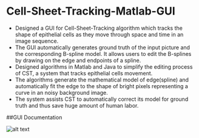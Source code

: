 # Cell-Sheet-Tracking-Matlab-GUI

* Designed a GUI for Cell-Sheet-Tracking algorithm which tracks the shape of epithelial cells as they move through space and time in an image sequence.
* The GUI automatically generates ground truth of the input picture and the corresponding B-spline model. It allows users to edit the B-splines by drawing on the edge and endpoints of a spline.
* Designed algorithms in Matlab and Java to simplify the editing process of CST, a system that tracks epithelial cells movement.
* The algorithms generate the mathematical model of edge(spline) and automatically fit the edge to the shape of bright pixels
representing a curve in an noisy background image.
* The system assists CST to automatically correct its model for ground truth and thus save huge amount of human labor.


##GUI Documentation

![alt text](img_doc/img1.jpeg)
